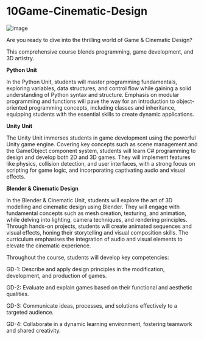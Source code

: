 # 10Game-Cinematic-Design

![image](https://github.com/user-attachments/assets/9a5aa931-049f-418f-815d-ee45a60c36fb)

Are you ready to dive into the thrilling world of Game & Cinematic Design?

This comprehensive course blends programming, game development, and 3D artistry.

**Python Unit**


In the Python Unit, students will master programming fundamentals, exploring variables, data structures, and control flow while gaining a solid understanding of Python syntax and structure. Emphasis on modular programming and functions will pave the way for an introduction to object-oriented programming concepts, including classes and inheritance, equipping students with the essential skills to create dynamic applications.

**Unity Unit**


The Unity Unit immerses students in game development using the powerful Unity game engine. Covering key concepts such as scene management and the GameObject component system, students will learn C# programming to design and develop both 2D and 3D games. They will implement features like physics, collision detection, and user interfaces, with a strong focus on scripting for game logic, and incorporating captivating audio and visual effects.

**Blender & Cinematic Design**


In the Blender & Cinematic Unit, students will explore the art of 3D modelling and cinematic design using Blender. They will engage with fundamental concepts such as mesh creation, texturing, and animation, while delving into lighting, camera techniques, and rendering principles. Through hands-on projects, students will create animated sequences and visual effects, honing their storytelling and visual composition skills. The curriculum emphasises the integration of audio and visual elements to elevate the cinematic experience.

Throughout the course, students will develop key competencies:


GD-1: Describe and apply design principles in the modification, development, and production of games.


GD-2: Evaluate and explain games based on their functional and aesthetic qualities.


GD-3: Communicate ideas, processes, and solutions effectively to a targeted audience.


GD-4: Collaborate in a dynamic learning environment, fostering teamwork and shared creativity.
